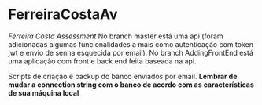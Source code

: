 # FerreiraCostaAv
*Ferreira Costa Assessment*
No branch master está uma api (foram adicionadas algumas funcionalidades a mais como autenticação com token jwt e envio de senha esquecida por email).
No branch AddingFrontEnd está uma aplicação com front e back end feita baseada na api.

Scripts de criação e backup do banco enviados por email.
**Lembrar de mudar a connection string com o banco de acordo com as características de sua máquina local**
